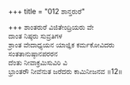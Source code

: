 +++
title = "012 ಶಾನ್ತರುರೆ"

+++
ಶಾಂತರುರೆ ವಿಜಿತೇಂದ್ರಿಯರು ವೇ  
ದಾಂತ ನಿಷ್ಠರು ಸುವ್ರತಿಗಳ  
ಶ್ರಾಂತ ವೇದಾಧ್ಯಯನ ಯಾಜ್ಞಿಕ ಕರ್ಮಕೋವಿದರು   
ಸಂತತಾನುಷ್ಠಾನಪರರನ   
ದೆಂತು ನೀವಾಕ್ರಮಿಸುವಿರಿ ವಿ   
ಭ್ರಾಂತರೌ ನೀವೆನುತ ಜರೆದರು ಕಾಮಿನೀಜನವ      ॥12॥